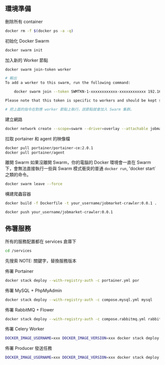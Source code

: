 ## 環境準備

刪除所有 container
```bash
docker rm -f $(docker ps -a -q)
```

初始化 Docker Swarm
```bash
docker swarm init
```

加入新的 Worker 節點
```bash
docker swarm join-token worker

# 輸出
To add a worker to this swarm, run the following command:

    docker swarm join --token SWMTKN-1-xxxxxxxxxxxx-xxxxxxxxxxxx 192.168.1.100:2377

Please note that this token is specific to workers and should be kept secret

# 把上面的指令在對應 worker 節點上執行，該節點就會加入 Swarm 集群。
```

建立網路
```bash
docker network create --scope=swarm --driver=overlay --attachable jobmarket-swarm-network
```

拉取 portainer 和 agent 的映像檔
```bash
docker pull portainer/portainer-ce:2.0.1
docker pull portainer/agent
```

離開 Swarm
如果沒離開 Swarm，你的電腦的 Docker 環境會一直在 Swarm 下，會無法直接執行一些與 Swarm 模式衝突的普通 `docker run`, 'docker start` 之類的命令。
```bash
docker swarm leave --force
```

構建爬蟲容器
```bash
docker build -f Dockerfile -t your_username/jobmarket-crawler:0.0.1 .

docker push your_username/jobmarket-crawler:0.0.1
```

## 佈署服務

所有的服務配置都在 services 倉庫下
```bash
cd /services
```

先搜索 NOTE: 關鍵字，替換服務版本

佈署 Portainer
```bash
docker stack deploy --with-registry-auth -c portainer.yml por
```

佈署 MySQL + PhpMyAdmin
```bash
docker stack deploy --with-registry-auth -c compose.mysql.yml mysql
```

佈署 RabbitMQ + Flower
```bash
docker stack deploy --with-registry-auth -c compose.rabbitmq.yml rabbitmq
```

佈署 Celery Worker
```bash
DOCKER_IMAGE_USERNAME=xxx DOCKER_IMAGE_VERSION=xxx docker stack deploy --with-registry-auth -c compose.worker.yml crawler
```

佈署 Producer 發送任務
```bash
DOCKER_IMAGE_USERNAME=xxx DOCKER_IMAGE_VERSION=xxx docker stack deploy --with-registry-auth -c compose.producer.yml crawler
```
